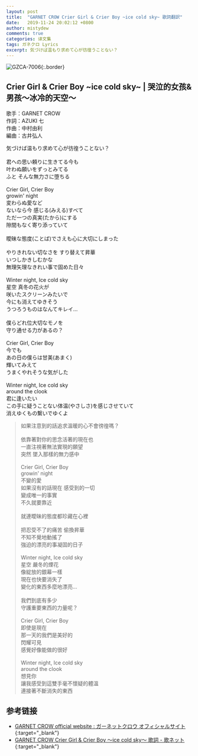 ```yaml
---
layout: post
title:  "GARNET CROW Crier Girl & Crier Boy ~ice cold sky~ 歌詞翻訳"
date:   2019-11-24 20:02:12 +0800
author: mistydew
comments: true
categories: 译文集
tags: ガネクロ Lyrics
excerpt: 気づけば温もり求めて心が彷徨うことない？
---
```

![GZCA-7006](https://crowsub.github.io/assets/images/discography/single/GZCA-7006.jpg){:.border}

## Crier Girl & Crier Boy ~ice cold sky~ | 哭泣的女孩&男孩～冰冷的天空～

歌手：GARNET CROW<br>
作詞：AZUKI 七<br>
作曲：中村由利<br>
編曲：古井弘人

<div class="lyric-original">
<p>
気づけば温もり求めて心が彷徨うことない？<br>
<br>
君への思い頼りに生きてる今も<br>
叶わぬ願いをずっとみてる<br>
ふと そんな無力さに堕ちる<br>
<br>
Crier Girl, Crier Boy<br>
growin' night<br>
変わらぬ愛など<br>
ないなら今 感じる(みえる)すべて<br>
ただ一つの真実(たから)にする<br>
隙間もなく寄り添っていて<br>
<br>
曖昧な態度(ことば)でさえも心に大切にしまった<br>
<br>
やりきれない切なさを すり替えて昇華<br>
いつしかきしむかな<br>
無理矢理なきれい事で固めた日々<br>
<br>
Winter night, Ice cold sky<br>
星空 真冬の花火が<br>
咲いたスクリーンみたいで<br>
今にも消えてゆきそう<br>
うつろうものはなんてキレイ…<br>
<br>
僕らどれ位大切なモノを<br>
守り通せる力があるの？<br>
<br>
Crier Girl, Crier Boy<br>
今でも<br>
あの日の僕らは甘美(あまく)<br>
輝いてみえて<br>
うまくやれそうな気がした<br>
<br>
Winter night, Ice cold sky<br>
around the clook<br>
君に逢いたい<br>
この手に疑うことない体温(やさしさ)を感じさせていて<br>
消えゆくもの繋いでゆくよ
</p>
</div>

<div class="lyric-translation">
<blockquote>
如果注意到的話追求溫暖的心不會徬徨嗎？<br>
<br>
依靠著對你的思念活著的現在也<br>
一直注視著無法實現的願望<br>
突然 墜入那樣的無力感中<br>
<br>
Crier Girl, Crier Boy<br>
growin' night<br>
不變的愛<br>
如果沒有的話現在 感受到的一切<br>
變成唯一的事實<br>
不久就要靠近<br>
<br>
就連曖昧的態度都珍藏在心裡<br>
<br>
把忍受不了的痛苦 偷換昇華<br>
不知不覺地動搖了<br>
強迫的漂亮的事凝固的日子<br>
<br>
Winter night, Ice cold sky<br>
星空 嚴冬的煙花<br>
像綻放的銀幕一樣<br>
現在也快要消失了<br>
變化的東西多麼地漂亮...<br>
<br>
我們到底有多少<br>
守護重要東西的力量呢？<br>
<br>
Crier Girl, Crier Boy<br>
即使是現在<br>
那一天的我們是美好的<br>
閃耀可見<br>
感覺好像能做的很好<br>
<br>
Winter night, Ice cold sky<br>
around the clook<br>
想見你<br>
讓我感受到這雙手毫不懷疑的體溫<br>
連接著不斷消失的東西
</blockquote>
</div>

## 参考链接

* [GARNET CROW official website : ガーネットクロウ オフィシャルサイト](http://www.garnetcrow.com){:target="_blank"}
* [GARNET CROW Crier Girl & Crier Boy 〜ice cold sky〜 歌詞 - 歌ネット](https://www.uta-net.com/song/20137){:target="_blank"}
